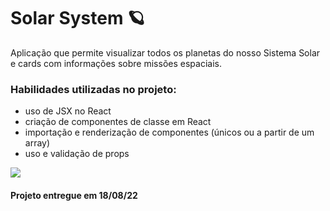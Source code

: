 <!-- Olá, Tryber!
Esse é apenas um arquivo inicial para o README do seu projeto.
É essencial que você preencha esse documento por conta própria, ok?
Não deixe de usar nossas dicas de escrita de README de projetos, e deixe sua criatividade brilhar!
:warning: IMPORTANTE: você precisa deixar nítido:
- quais arquivos/pastas foram desenvolvidos por você; 
- quais arquivos/pastas foram desenvolvidos por outra pessoa estudante;
- quais arquivos/pastas foram desenvolvidos pela Trybe.
-->

# Solar System 🪐

Aplicação que permite visualizar todos os planetas do nosso Sistema Solar e cards com informações sobre missões espaciais.

### Habilidades utilizadas no projeto:

- uso de JSX no React
- criação de componentes de classe em React
- importação e renderização de componentes (únicos ou a partir de um array)
- uso e validação de props

[![](https://img.shields.io/badge/Visualização-30363D?style=for-the-badge&logoColor=white)](https://marianaapereira.github.io/project-solar-system/)

#### Projeto entregue em 18/08/22

